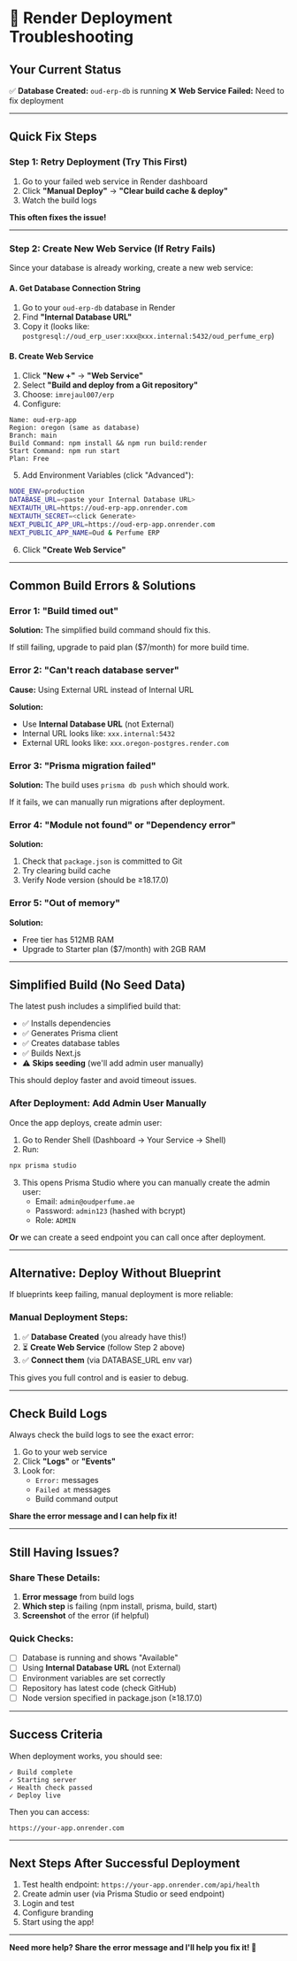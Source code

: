 # 🔧 Render Deployment Troubleshooting

## Your Current Status

✅ **Database Created:** `oud-erp-db` is running
❌ **Web Service Failed:** Need to fix deployment

---

## Quick Fix Steps

### Step 1: Retry Deployment (Try This First)

1. Go to your failed web service in Render dashboard
2. Click **"Manual Deploy"** → **"Clear build cache & deploy"**
3. Watch the build logs

**This often fixes the issue!**

---

### Step 2: Create New Web Service (If Retry Fails)

Since your database is already working, create a new web service:

#### A. Get Database Connection String

1. Go to your `oud-erp-db` database in Render
2. Find **"Internal Database URL"**
3. Copy it (looks like: `postgresql://oud_erp_user:xxx@xxx.internal:5432/oud_perfume_erp`)

#### B. Create Web Service

1. Click **"New +"** → **"Web Service"**
2. Select **"Build and deploy from a Git repository"**
3. Choose: `imrejaul007/erp`
4. Configure:

```
Name: oud-erp-app
Region: oregon (same as database)
Branch: main
Build Command: npm install && npm run build:render
Start Command: npm run start
Plan: Free
```

5. Add Environment Variables (click "Advanced"):

```bash
NODE_ENV=production
DATABASE_URL=<paste your Internal Database URL>
NEXTAUTH_URL=https://oud-erp-app.onrender.com
NEXTAUTH_SECRET=<click Generate>
NEXT_PUBLIC_APP_URL=https://oud-erp-app.onrender.com
NEXT_PUBLIC_APP_NAME=Oud & Perfume ERP
```

6. Click **"Create Web Service"**

---

## Common Build Errors & Solutions

### Error 1: "Build timed out"

**Solution:** The simplified build command should fix this.

If still failing, upgrade to paid plan ($7/month) for more build time.

### Error 2: "Can't reach database server"

**Cause:** Using External URL instead of Internal URL

**Solution:**
- Use **Internal Database URL** (not External)
- Internal URL looks like: `xxx.internal:5432`
- External URL looks like: `xxx.oregon-postgres.render.com`

### Error 3: "Prisma migration failed"

**Solution:** The build uses `prisma db push` which should work.

If it fails, we can manually run migrations after deployment.

### Error 4: "Module not found" or "Dependency error"

**Solution:**
1. Check that `package.json` is committed to Git
2. Try clearing build cache
3. Verify Node version (should be ≥18.17.0)

### Error 5: "Out of memory"

**Solution:**
- Free tier has 512MB RAM
- Upgrade to Starter plan ($7/month) with 2GB RAM

---

## Simplified Build (No Seed Data)

The latest push includes a simplified build that:
- ✅ Installs dependencies
- ✅ Generates Prisma client
- ✅ Creates database tables
- ✅ Builds Next.js
- ⚠️ **Skips seeding** (we'll add admin user manually)

This should deploy faster and avoid timeout issues.

### After Deployment: Add Admin User Manually

Once the app deploys, create admin user:

1. Go to Render Shell (Dashboard → Your Service → Shell)
2. Run:

```bash
npx prisma studio
```

3. This opens Prisma Studio where you can manually create the admin user:
   - Email: `admin@oudperfume.ae`
   - Password: `admin123` (hashed with bcrypt)
   - Role: `ADMIN`

**Or** we can create a seed endpoint you can call once after deployment.

---

## Alternative: Deploy Without Blueprint

If blueprints keep failing, manual deployment is more reliable:

### Manual Deployment Steps:

1. ✅ **Database Created** (you already have this!)
2. ⏳ **Create Web Service** (follow Step 2 above)
3. ✅ **Connect them** (via DATABASE_URL env var)

This gives you full control and is easier to debug.

---

## Check Build Logs

Always check the build logs to see the exact error:

1. Go to your web service
2. Click **"Logs"** or **"Events"**
3. Look for:
   - `Error:` messages
   - `Failed at` messages
   - Build command output

**Share the error message and I can help fix it!**

---

## Still Having Issues?

### Share These Details:

1. **Error message** from build logs
2. **Which step** is failing (npm install, prisma, build, start)
3. **Screenshot** of the error (if helpful)

### Quick Checks:

- [ ] Database is running and shows "Available"
- [ ] Using **Internal Database URL** (not External)
- [ ] Environment variables are set correctly
- [ ] Repository has latest code (check GitHub)
- [ ] Node version specified in package.json (≥18.17.0)

---

## Success Criteria

When deployment works, you should see:

```
✓ Build complete
✓ Starting server
✓ Health check passed
✓ Deploy live
```

Then you can access:
```
https://your-app.onrender.com
```

---

## Next Steps After Successful Deployment

1. Test health endpoint: `https://your-app.onrender.com/api/health`
2. Create admin user (via Prisma Studio or seed endpoint)
3. Login and test
4. Configure branding
5. Start using the app!

---

**Need more help? Share the error message and I'll help you fix it! 🚀**
